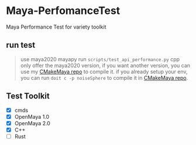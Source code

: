 # Maya-PerfomanceTest
Maya Performance Test for variety toolkit

## run test

> use maya2020 mayapy run `scripts/test_api_performance.py`
> cpp only offer the maya2020 version, if you want another version, you can use my [CMakeMaya repo](https://github.com/FXTD-ODYSSEY/CMakeMaya) to compile it.
> if you already setup your env, you can run `doit c -p noiseSphere` to compile it in [CMakeMaya repo](https://github.com/FXTD-ODYSSEY/CMakeMaya).

## Test Toolkit

- [x] cmds
- [x] OpenMaya 1.0
- [x] OpenMaya 2.0
- [x] C++
- [ ] Rust
